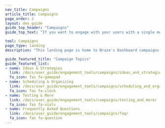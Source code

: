 ```yaml
---
nav_title: Campaigns
article_title: Campaigns
page_order: 2
layout: dev_guide
guide_top_header: "Campaigns"
guide_top_text: "If you want to engage with your users with a single message step, you can send them a campaign using any supported <a href='/docs/user_guide/message_building_by_channel/'>Messaging Channels</a>. Most multi-step user journeys are better created as <a href='/docs/user_guide/engagement_tools/canvas/'>Canvases</a>.<br> <br> Select any of the following topics to see articles you may be interested in."

tool: Campaigns
page_type: landing
description: "This landing page is home to Braze's Dashboard campaigns. Here you can find resources to create, set up, and personalize a campaign."

guide_featured_title: "Campaign Topics"
guide_featured_list:
- name: Ideas & Strategies
  link: /docs/user_guide/engagement_tools/campaigns/ideas_and_strategies/
  fa_icon: fas fa-gamepad
- name: Scheduling & Organizing
  link: /docs/user_guide/engagement_tools/campaigns/scheduling_and_organizing/
  fa_icon: fas fa-clock
- name: Testing & More
  link: /docs/user_guide/engagement_tools/campaigns/testing_and_more/
  fa_icon: fas fa-vials
- name: Frequently Asked Questions
  link: /docs/user_guide/engagement_tools/campaigns/faq/
  fa_icon: fas fa-question
---
```

